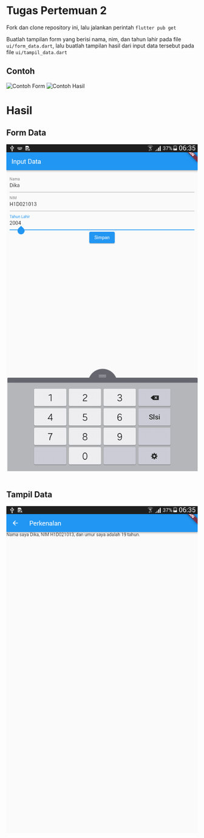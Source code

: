 # Tugas Pertemuan 2

Fork dan clone repository ini, lalu jalankan perintah `flutter pub get`

Buatlah tampilan form yang berisi nama, nim, dan tahun lahir pada file `ui/form_data.dart`, lalu buatlah tampilan hasil dari input data tersebut pada file `ui/tampil_data.dart`

## Contoh

![Contoh Form](form.png)
![Contoh Hasil](hasil.png)


<h1>Hasil</h1>

<h2>Form Data<br></h2>
<img src="screenshot/flutter_1.png"><br><br>
<h2>Tampil Data<br></h2>
<img src="screenshot/flutter_2.png">